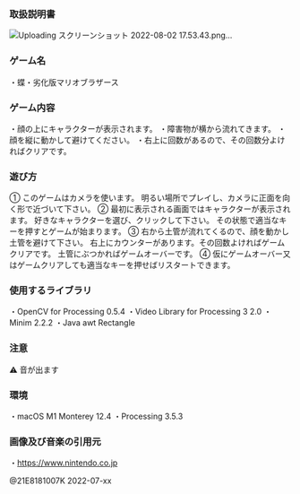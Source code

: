 ### 取扱説明書 ###

![Uploading スクリーンショット 2022-08-02 17.53.43.png…]()

### ゲーム名 ###
・蝶・劣化版マリオブラザース

### ゲーム内容 ###
・顔の上にキャラクターが表示されます。
・障害物が横から流れてきます。
・顔を縦に動かして避けてください。
・右上に回数があるので、その回数分よければクリアです。

### 遊び方 ###
① このゲームはカメラを使います。
   明るい場所でプレイし、カメラに正面を向く形で近づいて下さい。
② 最初に表示される画面ではキャラクターが表示されます。
   好きなキャラクターを選び、クリックして下さい。
   その状態で適当なキーを押すとゲームが始まります。
③ 右から土管が流れてくるので、顔を動かし土管を避けて下さい。
   右上にカウンターがあります。その回数よければゲームクリアです。
   土管にぶつかればゲームオーバーです。
④ 仮にゲームオーバー又はゲームクリアしても適当なキーを押せばリスタートできます。

### 使用するライブラリ ###
・OpenCV for Processing 0.5.4
・Video Library for Processing 3 2.0
・Minim 2.2.2
・Java awt Rectangle

### 注意 ###
⚠︎ 音が出ます

### 環境 ###
・macOS M1 Monterey 12.4
・Processing 3.5.3

### 画像及び音楽の引用元 ###
・https://www.nintendo.co.jp

@21E8181007K 2022-07-xx


